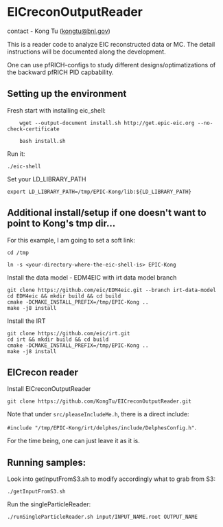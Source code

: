 # EICreconOutputReader

contact - Kong Tu (kongtu@bnl.gov)

This is a reader code to analyze EIC reconstructed data or MC. The detail instructions will be documented along the development. 

One can use pfRICH-configs to study different designs/optimatizations of the backward pfRICH PID capbability.

## Setting up the environment

Fresh start with installing eic_shell:

```
	wget --output-document install.sh http://get.epic-eic.org --no-check-certificate
	
	bash install.sh
```

Run it:

```./eic-shell```

Set your LD_LIBRARY_PATH	

```export LD_LIBRARY_PATH=/tmp/EPIC-Kong/lib:${LD_LIBRARY_PATH}```

## Additional install/setup if one doesn't want to point to Kong's tmp dir...

For this example, I am going to set a soft link:

```cd /tmp```

```ln -s <your-directory-where-the-eic-shell-is> EPIC-Kong```

Install the data model - EDM4EIC with irt data model branch

```
git clone https://github.com/eic/EDM4eic.git --branch irt-data-model
cd EDM4eic && mkdir build && cd build
cmake -DCMAKE_INSTALL_PREFIX=/tmp/EPIC-Kong ..
make -j8 install
```

Install the IRT

```
git clone https://github.com/eic/irt.git
cd irt && mkdir build && cd build
cmake -DCMAKE_INSTALL_PREFIX=/tmp/EPIC-Kong ..
make -j8 install
```

## EICrecon reader

Install EICreconOutputReader

```git clone https://github.com/KongTu/EICreconOutputReader.git```

Note that under `src/pleaseIncludeMe.h`, there is a direct include: 

`#include "/tmp/EPIC-Kong/irt/delphes/include/DelphesConfig.h"`. 

For the time being, one can just leave it as it is.

## Running samples:

Look into getInputFromS3.sh to modify accordingly what to grab from S3:

```./getInputFromS3.sh```

Run the singleParticleReader:

```./runSingleParticleReader.sh input/INPUT_NAME.root OUTPUT_NAME```
